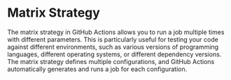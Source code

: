 # Matrix Strategy
The matrix strategy in GitHub Actions allows you to run a job multiple times with different parameters. This is particularly useful for testing your code against different environments, such as various versions of programming languages, different operating systems, or different dependency versions. The matrix strategy defines multiple configurations, and GitHub Actions automatically generates and runs a job for each configuration.
